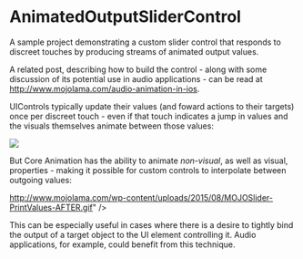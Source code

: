 # AnimatedOutputSliderControl
A sample project demonstrating a custom slider control that responds to discreet touches by producing streams of animated output values.

A related post, describing how to build the control - along with some discussion of its potential use in audio applications - can be read at http://www.mojolama.com/audio-animation-in-ios.

UIControls typically update their values (and foward actions to their targets) once per discreet touch - even if that touch indicates a jump in values and the visuals themselves animate between those values:

<img src="http://www.mojolama.com/wp-content/uploads/2015/08/MOJOSlider-PrintValues-BEFORE.gif" />

But Core Animation has the ability to animate *non-visual*, as well as visual, properties - making it possible for custom controls to interpolate between outgoing values:

http://www.mojolama.com/wp-content/uploads/2015/08/MOJOSlider-PrintValues-AFTER.gif" />

This can be especially useful in cases where there is a desire to tightly bind the output of a target object to the UI element controlling it. Audio applications, for example, could benefit from this technique.
